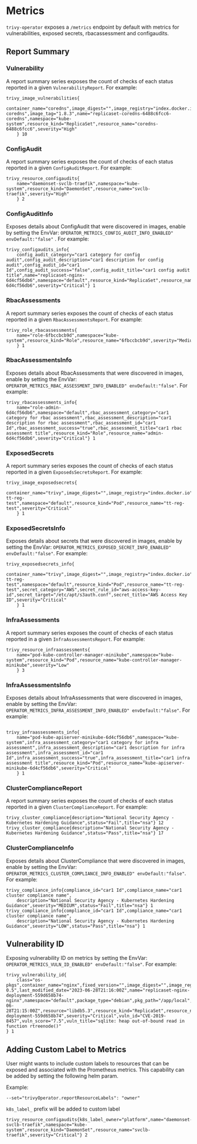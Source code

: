 # Metrics

`trivy-operator` exposes a `/metrics` endpoint by default with metrics for vulnerabilities, exposed secrets, rbacassessment and configaudits.

## Report Summary

### Vulnerability

A report summary series exposes the count of checks of each status reported in a given `VulnerabilityReport`. For example:

```shell
trivy_image_vulnerabilities{
    container_name="coredns",image_digest="",image_registry="index.docker.io",image_os_eosl="",image_os_family="",image_os_name="",image_repository="rancher/coredns-coredns",image_tag="1.8.3",name="replicaset-coredns-6488c6fcc6-coredns",namespace="kube-system",resource_kind="ReplicaSet",resource_name="coredns-6488c6fcc6",severity="High"
    } 10
```

### ConfigAudit

A report summary series exposes the count of checks of each status reported in a given `ConfigAuditReport`. For example:

```shell
trivy_resource_configaudits{
    name="daemonset-svclb-traefik",namespace="kube-system",resource_kind="DaemonSet",resource_name="svclb-traefik",severity="High"
    } 2
```

### ConfigAuditInfo

Exposes details about ConfigAudit that were discovered in images, enable by setting the EnvVar: `OPERATOR_METRICS_CONFIG_AUDIT_INFO_ENABLED" envDefault:"false"` . For example:

```shell
trivy_configaudits_info{
    config_audit_category="car1 category for config audit",config_audit_description="car1 description for config audit",config_audit_id="car1 Id",config_audit_success="false",config_audit_title="car1 config audit title",name="replicaset-nginx-6d4cf56db6",namespace="default",resource_kind="ReplicaSet",resource_name="nginx-6d4cf56db6",severity="Critical"} 1
```

### RbacAssessments

A report summary series exposes the count of checks of each status reported in a given `RbacAssessmentsReport`. For example:

```shell
trivy_role_rbacassessments{
    name="role-6fbccbcb9d",namespace="kube-system",resource_kind="Role",resource_name="6fbccbcb9d",severity="Medium"
    } 1
```

### RbacAssessmentsInfo

Exposes details about RbacAssessments that were discovered in images, enable by setting the EnvVar: `OPERATOR_METRICS_RBAC_ASSESSMENT_INFO_ENABLED" envDefault:"false"`. For example:

```shell
trivy_rbacassessments_info{
    name="role-admin-6d4cf56db6",namespace="default",rbac_assessment_category="car1 category for rbac assessment",rbac_assessment_description="car1 description for rbac assessment",rbac_assessment_id="car1 Id",rbac_assessment_success="true",rbac_assessment_title="car1 rbac assessment title",resource_kind="Role",resource_name="admin-6d4cf56db6",severity="Critical"} 1
```

### ExposedSecrets

A report summary series exposes the count of checks of each status reported in a given `ExposedsSecretsReport`. For example:

```shell
trivy_image_exposedsecrets{
    container_name="trivy",image_digest="",image_registry="index.docker.io",image_repository="josedonizetti/trivy",image_tag="secrettest",name="pod-tt-reg-test",namespace="default",resource_kind="Pod",resource_name="tt-reg-test",severity="Critical"
    } 1
```

### ExposedSecretsInfo

Exposes details about secrets that were discovered in images, enable by setting the EnvVar: `OPERATOR_METRICS_EXPOSED_SECRET_INFO_ENABLED" envDefault:"false"`. For example:

```shell
trivy_exposedsecrets_info{
    container_name="trivy",image_digest="",image_registry="index.docker.io",image_repository="josedonizetti/trivy",image_tag="secrettest",name="pod-tt-reg-test",namespace="default",resource_kind="Pod",resource_name="tt-reg-test",secret_category="AWS",secret_rule_id="aws-access-key-id",secret_target="/etc/apt/s3auth.conf",secret_title="AWS Access Key ID",severity="Critical"
    } 1
```

### InfraAssessments

A report summary series exposes the count of checks of each status reported in a given `InfraAssessmentsReport`. For example:

```shell
trivy_resource_infraassessments{
    name="pod-kube-controller-manager-minikube",namespace="kube-system",resource_kind="Pod",resource_name="kube-controller-manager-minikube",severity="Low"
    } 3
```

### InfraAssessmentsInfo

Exposes details about InfraAssessments that were discovered in images, enable by setting the EnvVar: `OPERATOR_METRICS_INFRA_ASSESSMENT_INFO_ENABLED" envDefault:"false"`. For example:

```shell

trivy_infraassessments_info{
    name="pod-kube-apiserver-minikube-6d4cf56db6",namespace="kube-system",infra_assessment_category="car1 category for infra assessment",infra_assessment_description="car1 description for infra assessment",infra_assessment_id="car1 Id",infra_assessment_success="true",infra_assessment_title="car1 infra assessment title",resource_kind="Pod",resource_name="kube-apiserver-minikube-6d4cf56db6",severity="Critical"
    } 1
```

### ClusterComplianceReport

A report summary series exposes the count of checks of each status reported in a given `ClusterComplianceReport`. For example:

```shell
trivy_cluster_compliance{description="National Security Agency - Kubernetes Hardening Guidance",status="Fail",title="nsa"} 12
trivy_cluster_compliance{description="National Security Agency - Kubernetes Hardening Guidance",status="Pass",title="nsa"} 17
```

### ClusterComplianceInfo

Exposes details about ClusterCompliance that were discovered in images, enable by setting the EnvVar: `OPERATOR_METRICS_CLUSTER_COMPLIANCE_INFO_ENABLED" envDefault:"false"`. For example:

```shell
trivy_compliance_info{compliance_id="car1 Id",compliance_name="car1 cluster compliance name",
    description="National Security Agency - Kubernetes Hardening Guidance",severity="MEDIUM",status="Fail",title="nsa"} 1
trivy_compliance_info{compliance_id="car1 Id",compliance_name="car1 cluster compliance name",
    description="National Security Agency - Kubernetes Hardening Guidance",severity="LOW",status="Pass",title="nsa"} 1
```

## Vulnerability ID

Exposing vulnerability ID on metrics by setting the EnvVar: `OPERATOR_METRICS_VULN_ID_ENABLED" envDefault:"false"`. For example:

```shell
trivy_vulnerability_id{
    class="os-pkgs",container_name="nginx",fixed_version="",image_digest="",image_registry="index.docker.io",image_repository="library/nginx",image_tag="1.16.1",installed_version="5.3.28+dfsg1-0.5",last_modified_date="2023-06-28T21:16:00Z",name="replicaset-nginx-deployment-559d658b74-nginx",namespace="default",package_type="debian",pkg_path="/app/local",published_date="2023-06-28T21:15:00Z",resource="libdb5.3",resource_kind="ReplicaSet",resource_name="nginx-deployment-559d658b74",severity="Critical",vuln_id="CVE-2019-8457",vuln_score="7.5",vuln_title="sqlite: heap out-of-bound read in function rtreenode()"
} 1
```

## Adding Custom Label to Metrics

User might wants to include custom labels to resources that can be exposed and associated with the Prometheus metrics.
This capability can be added by setting the following helm param.

Example:

`--set="trivyOperator.reportResourceLabels": "owner"`

`k8s_label_` prefix will be added to custom label

```shell
trivy_resource_configaudits{k8s_label_owner="platform",name="daemonset-svclb-traefik",namespace="kube-system",resource_kind="DaemonSet",resource_name="svclb-traefik",severity="Critical"} 2
```
